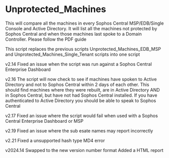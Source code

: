 # Unprotected_Machines
This will compare all the machines in every Sophos Central MSP/EDB/Single Console and Active Directory. It will list all the machines not protected by Sophos Central and when those machines last spoke to a Domain Controller. Please follow the PDF guide

This script replaces the previous scripts Unprotected_Machines_EDB_MSP and Unprotected_Machines_Single_Tenant scripts into one script

v2.14
Fixed an issue when the script was run against a Sophos Central Enterprise Dashboard

v2.16
The script will now check to see if machines have spoken to Active Directory and not to Sophos Central within 2 days of each other. This should find machines where they were rebuilt, are in Active Directory AND in Sophos Central, but have not had Sophos Central installed. If you have authenticated to Active Directory you should be able to speak to Sophos Central

v2.17
Fixed an issue where the script would fail when used with a Sophos Central Enterprise Dashboard or MSP

v2.19
Fixed an issue where the sub esate names may report incorrectly

v2.21
Fixed a unsupported hash type MD4 error

v2024.14
Swapped to the new version number format
Added a HTML report
